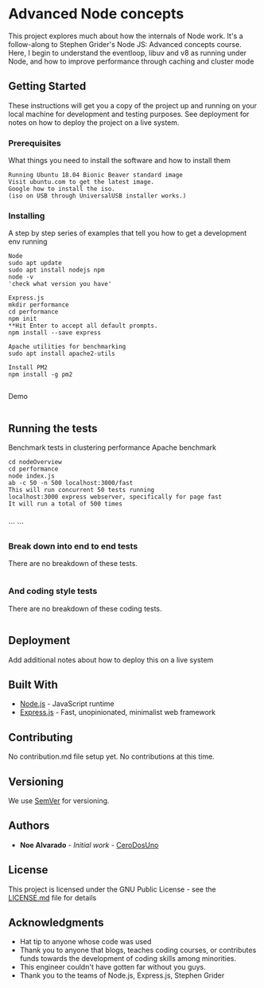 # Advanced Node concepts

This project explores much about how the internals of
Node work. It's a follow-along to Stephen Grider's
Node JS: Advanced concepts course. Here, I begin
to understand the eventloop, libuv and v8 as running under Node, and how to improve performance through caching and cluster mode

## Getting Started

These instructions will get you a copy of the project up and running on your local machine for development and testing purposes. See deployment for notes on how to deploy the project on a live system.

### Prerequisites

What things you need to install the software and how to install them

```
Running Ubuntu 18.04 Bionic Beaver standard image
Visit ubuntu.com to get the latest image.
Google how to install the iso.
(iso on USB through UniversalUSB installer works.)
```

### Installing

A step by step series of examples that tell you how to get a development env running

```
Node
sudo apt update
sudo apt install nodejs npm
node -v
'check what version you have'
```

```
Express.js
mkdir performance
cd performance
npm init
**Hit Enter to accept all default prompts.
npm install --save express

```

```
Apache utilities for benchmarking
sudo apt install apache2-utils
```

```
Install PM2
npm install -g pm2
```

```

```

Demo
```

```

## Running the tests

Benchmark tests in clustering performance
Apache benchmark
```
cd nodeOverview
cd performance
node index.js
ab -c 50 -n 500 localhost:3000/fast
This will run concurrent 50 tests running
localhost:3000 express webserver, specifically for page fast
It will run a total of 500 times
```
```

```
<enter tests>
```
```

### Break down into end to end tests

There are no breakdown of these tests.

```
```

### And coding style tests

There are no breakdown of these coding tests.

```
```

## Deployment

Add additional notes about how to deploy this on a live system

## Built With

* [Node.js](https://nodejs.org/en/) - JavaScript runtime
* [Express.js](https://expressjs.com/) - Fast, unopinionated, minimalist web framework

## Contributing

No contribution.md file setup yet. No contributions at this time.

## Versioning

We use [SemVer](http://semver.org/) for versioning.

## Authors

* **Noe Alvarado** - *Initial work* - [CeroDosUno](https://github.com/CeroDosUno)

## License

This project is licensed under the GNU Public License - see the [LICENSE.md](LICENSE.md) file for details

## Acknowledgments

* Hat tip to anyone whose code was used
* Thank you to anyone that blogs, teaches coding courses, or contributes funds towards the development of coding skills among minorities.
* This engineer couldn't have gotten far without you guys.
* Thank you to the teams of Node.js, Express.js, Stephen Grider
